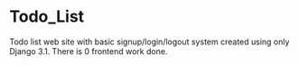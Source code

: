 # Todo_List
Todo list web site with basic signup/login/logout system created using only Django 3.1. There is 0 frontend work done. 
